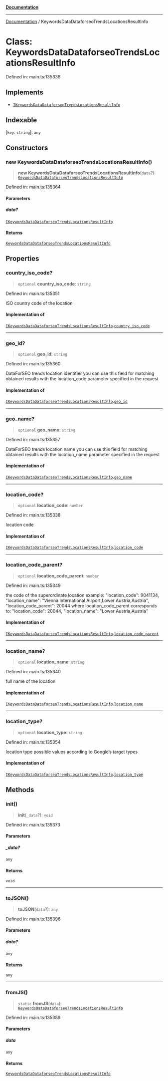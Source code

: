 [**Documentation**](../README.md)

***

[Documentation](../README.md) / KeywordsDataDataforseoTrendsLocationsResultInfo

# Class: KeywordsDataDataforseoTrendsLocationsResultInfo

Defined in: main.ts:135336

## Implements

- [`IKeywordsDataDataforseoTrendsLocationsResultInfo`](../interfaces/IKeywordsDataDataforseoTrendsLocationsResultInfo.md)

## Indexable

\[`key`: `string`\]: `any`

## Constructors

### new KeywordsDataDataforseoTrendsLocationsResultInfo()

> **new KeywordsDataDataforseoTrendsLocationsResultInfo**(`data`?): [`KeywordsDataDataforseoTrendsLocationsResultInfo`](KeywordsDataDataforseoTrendsLocationsResultInfo.md)

Defined in: main.ts:135364

#### Parameters

##### data?

[`IKeywordsDataDataforseoTrendsLocationsResultInfo`](../interfaces/IKeywordsDataDataforseoTrendsLocationsResultInfo.md)

#### Returns

[`KeywordsDataDataforseoTrendsLocationsResultInfo`](KeywordsDataDataforseoTrendsLocationsResultInfo.md)

## Properties

### country\_iso\_code?

> `optional` **country\_iso\_code**: `string`

Defined in: main.ts:135351

ISO country code of the location

#### Implementation of

[`IKeywordsDataDataforseoTrendsLocationsResultInfo`](../interfaces/IKeywordsDataDataforseoTrendsLocationsResultInfo.md).[`country_iso_code`](../interfaces/IKeywordsDataDataforseoTrendsLocationsResultInfo.md#country_iso_code)

***

### geo\_id?

> `optional` **geo\_id**: `string`

Defined in: main.ts:135360

DataForSEO trends location identifier
you can use this field for matching obtained results with the location_code parameter specified in the request

#### Implementation of

[`IKeywordsDataDataforseoTrendsLocationsResultInfo`](../interfaces/IKeywordsDataDataforseoTrendsLocationsResultInfo.md).[`geo_id`](../interfaces/IKeywordsDataDataforseoTrendsLocationsResultInfo.md#geo_id)

***

### geo\_name?

> `optional` **geo\_name**: `string`

Defined in: main.ts:135357

DataForSEO trends location name
you can use this field for matching obtained results with the location_name parameter specified in the request

#### Implementation of

[`IKeywordsDataDataforseoTrendsLocationsResultInfo`](../interfaces/IKeywordsDataDataforseoTrendsLocationsResultInfo.md).[`geo_name`](../interfaces/IKeywordsDataDataforseoTrendsLocationsResultInfo.md#geo_name)

***

### location\_code?

> `optional` **location\_code**: `number`

Defined in: main.ts:135338

location code

#### Implementation of

[`IKeywordsDataDataforseoTrendsLocationsResultInfo`](../interfaces/IKeywordsDataDataforseoTrendsLocationsResultInfo.md).[`location_code`](../interfaces/IKeywordsDataDataforseoTrendsLocationsResultInfo.md#location_code)

***

### location\_code\_parent?

> `optional` **location\_code\_parent**: `number`

Defined in: main.ts:135349

the code of the superordinate location
example:
"location_code": 9041134,
"location_name": "Vienna International Airport,Lower Austria,Austria",
"location_code_parent": 20044
where location_code_parent corresponds to:
"location_code": 20044,
"location_name": "Lower Austria,Austria"

#### Implementation of

[`IKeywordsDataDataforseoTrendsLocationsResultInfo`](../interfaces/IKeywordsDataDataforseoTrendsLocationsResultInfo.md).[`location_code_parent`](../interfaces/IKeywordsDataDataforseoTrendsLocationsResultInfo.md#location_code_parent)

***

### location\_name?

> `optional` **location\_name**: `string`

Defined in: main.ts:135340

full name of the location

#### Implementation of

[`IKeywordsDataDataforseoTrendsLocationsResultInfo`](../interfaces/IKeywordsDataDataforseoTrendsLocationsResultInfo.md).[`location_name`](../interfaces/IKeywordsDataDataforseoTrendsLocationsResultInfo.md#location_name)

***

### location\_type?

> `optional` **location\_type**: `string`

Defined in: main.ts:135354

location type
possible values according to Google’s target types

#### Implementation of

[`IKeywordsDataDataforseoTrendsLocationsResultInfo`](../interfaces/IKeywordsDataDataforseoTrendsLocationsResultInfo.md).[`location_type`](../interfaces/IKeywordsDataDataforseoTrendsLocationsResultInfo.md#location_type)

## Methods

### init()

> **init**(`_data`?): `void`

Defined in: main.ts:135373

#### Parameters

##### \_data?

`any`

#### Returns

`void`

***

### toJSON()

> **toJSON**(`data`?): `any`

Defined in: main.ts:135396

#### Parameters

##### data?

`any`

#### Returns

`any`

***

### fromJS()

> `static` **fromJS**(`data`): [`KeywordsDataDataforseoTrendsLocationsResultInfo`](KeywordsDataDataforseoTrendsLocationsResultInfo.md)

Defined in: main.ts:135389

#### Parameters

##### data

`any`

#### Returns

[`KeywordsDataDataforseoTrendsLocationsResultInfo`](KeywordsDataDataforseoTrendsLocationsResultInfo.md)
